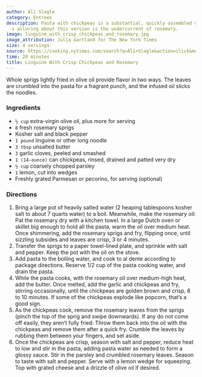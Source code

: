 ```yaml
---
author: Ali Slagle
category: Entrees
description: Pasta with chickpeas is a substantial, quickly assembled meal, but what\u2019\
  s alluring about this version is the undercurrent of rosemary.
image: linguine_with_crisp_chickpeas_and_rosemary.jpg
image_attribution: Julia Gartland for The New York Times
size: 4 servings
source: https://cooking.nytimes.com/search?q=Ali+Slagle&action=click&module=byline&region=recipe%20page
time: 20 minutes
title: Linguine With Crisp Chickpeas and Rosemary
---
```


Whole sprigs lightly fried in olive oil provide flavor in two ways. The leaves are crumbled into the pasta for a fragrant punch, and the infused oil slicks the noodles.

### Ingredients

* `½ cup` extra-virgin olive oil, plus more for serving
* `8` fresh rosemary sprigs
* Kosher salt and black pepper
* `1 pound` linguine or other long noodle
* `3 tbsp` unsalted butter
* `3` garlic cloves, peeled and smashed
* `1 (14-ounce)` can chickpeas, rinsed, drained and patted very dry
* `½ cup` coarsely chopped parsley
* `1` lemon, cut into wedges
* Freshly grated Parmesan or pecorino, for serving (optional)

### Directions

1. Bring a large pot of heavily salted water (2 heaping tablespoons kosher salt to about 7 quarts water) to a boil. Meanwhile, make the rosemary oil: Pat the rosemary dry with a kitchen towel. In a large Dutch oven or skillet big enough to hold all the pasta, warm the oil over medium heat. Once shimmering, add the rosemary sprigs and fry, flipping once, until sizzling subsides and leaves are crisp, 3 or 4 minutes.
2. Transfer the sprigs to a paper towel-lined plate, and sprinkle with salt and pepper. Keep the pot with the oil on the stove.
3. Add pasta to the boiling water, and cook to al dente according to package directions. Reserve 1/2 cup of the pasta cooking water, and drain the pasta.
4. While the pasta cooks, with the rosemary oil over medium-high heat, add the butter. Once melted, add the garlic and chickpeas and fry, stirring occasionally, until the chickpeas are golden brown and crisp, 8 to 10 minutes. If some of the chickpeas explode like popcorn, that’s a good sign.
5. As the chickpeas cook, remove the rosemary leaves from the sprigs (pinch the top of the sprig and swipe downwards). If any do not come off easily, they aren’t fully fried: Throw them back into the oil with the chickpeas and remove them after a quick fry. Crumble the leaves by rubbing them between your fingers, and set aside.
6. Once the chickpeas are crisp, season with salt and pepper, reduce heat to low and stir in the pasta, adding pasta water as needed to form a glossy sauce. Stir in the parsley and crumbled rosemary leaves. Season to taste with salt and pepper. Serve with a lemon wedge for squeezing. Top with grated cheese and a drizzle of olive oil if desired.
